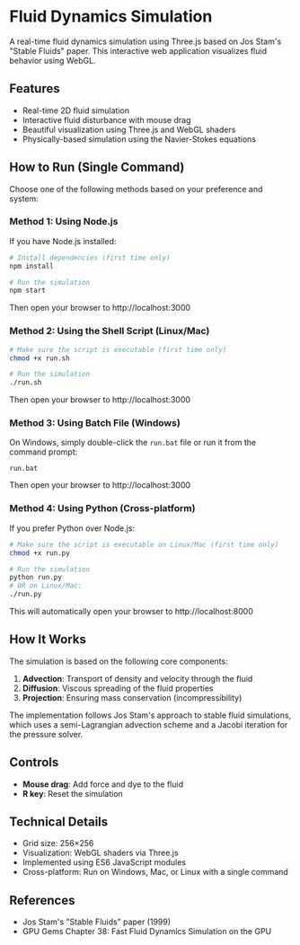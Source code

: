 # Fluid Dynamics Simulation

A real-time fluid dynamics simulation using Three.js based on Jos Stam's "Stable Fluids" paper. This interactive web application visualizes fluid behavior using WebGL.

## Features

- Real-time 2D fluid simulation
- Interactive fluid disturbance with mouse drag
- Beautiful visualization using Three.js and WebGL shaders
- Physically-based simulation using the Navier-Stokes equations

## How to Run (Single Command)

Choose one of the following methods based on your preference and system:

### Method 1: Using Node.js

If you have Node.js installed:

```bash
# Install dependencies (first time only)
npm install

# Run the simulation
npm start
```

Then open your browser to http://localhost:3000

### Method 2: Using the Shell Script (Linux/Mac)

```bash
# Make sure the script is executable (first time only)
chmod +x run.sh

# Run the simulation
./run.sh
```

Then open your browser to http://localhost:3000

### Method 3: Using Batch File (Windows)

On Windows, simply double-click the `run.bat` file or run it from the command prompt:

```
run.bat
```

Then open your browser to http://localhost:3000

### Method 4: Using Python (Cross-platform)

If you prefer Python over Node.js:

```bash
# Make sure the script is executable on Linux/Mac (first time only)
chmod +x run.py

# Run the simulation
python run.py
# OR on Linux/Mac:
./run.py
```

This will automatically open your browser to http://localhost:8000

## How It Works

The simulation is based on the following core components:

1. **Advection**: Transport of density and velocity through the fluid
2. **Diffusion**: Viscous spreading of the fluid properties
3. **Projection**: Ensuring mass conservation (incompressibility)

The implementation follows Jos Stam's approach to stable fluid simulations, which uses a semi-Lagrangian advection scheme and a Jacobi iteration for the pressure solver.

## Controls

- **Mouse drag**: Add force and dye to the fluid
- **R key**: Reset the simulation

## Technical Details

- Grid size: 256×256
- Visualization: WebGL shaders via Three.js
- Implemented using ES6 JavaScript modules
- Cross-platform: Run on Windows, Mac, or Linux with a single command

## References

- Jos Stam's "Stable Fluids" paper (1999)
- GPU Gems Chapter 38: Fast Fluid Dynamics Simulation on the GPU 